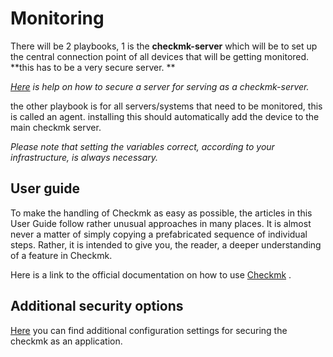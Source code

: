 # Monitoring

There will be 2 playbooks, 1 is the **checkmk-server** which will be to set up the central connection point of all devices that will be getting monitored. **this has to be a very secure server. 
**

*[Here](https://www.liquidweb.com/blog/secure-server/) is help on how to secure a server for serving as a checkmk-server.*

the other playbook is for all servers/systems that need to be monitored, this is called an agent. installing this should automatically add the device to the main checkmk server.

*Please note that setting the variables correct, according to your infrastructure, is always necessary.*

## User guide

To make the handling of Checkmk as easy as possible, the articles in this User Guide follow rather unusual approaches in many places. It is almost never a matter of simply copying a prefabricated sequence of individual steps. Rather, it is intended to give you, the reader, a deeper understanding of a feature in Checkmk.

Here is a link to the official documentation on how to use [Checkmk](https://docs.checkmk.com/latest/en/) .

## Additional security options

[Here](https://checkmk.com/blog/security-best-practices-checkmk#:~:text=For%20%27cmkadmin%27%2C%20Checkmk%20randomly,the%20Global%20settings%20of%20Checkmk) you can find additional configuration settings for securing the checkmk as an application.
